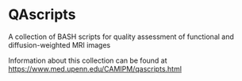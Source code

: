 # QAscripts

A collection of BASH scripts for quality assessment of functional and diffusion-weighted MRI images

Information about this collection can be found at https://www.med.upenn.edu/CAMIPM/qascripts.html
